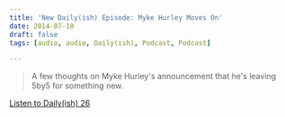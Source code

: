```yaml
---
title: 'New Daily(ish) Episode: Myke Hurley Moves On'
date: 2014-07-10
draft: false
tags: [audio, audio, Daily(ish), Podcast, Podcast]

---
```


> A few thoughts on Myke Hurley's announcement that he's leaving 5by5 for something new.

[Listen to Daily(ish) 26](http://goodstuff.fm/dailyish/26)
